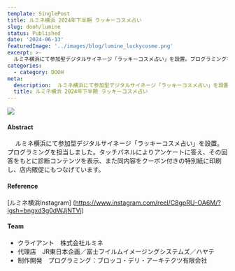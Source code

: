 ```yaml
---
template: SinglePost
title: ルミネ横浜 2024年下半期 ラッキーコスメ占い
slug: dooh/lumine
status: Published
date: '2024-06-13'
featuredImage: '../images/blog/lumine_luckycosme.png'
excerpt: >-
  ルミネ横浜にて参加型デジタルサイネージ「ラッキーコスメ占い」を設置。プログラミングを担当しました。
categories:
  - category: DOOH
meta:
  description:  ルミネ横浜にて参加型デジタルサイネージ「ラッキーコスメ占い」を設置。プログラミングを担当しました。
  title: ルミネ横浜 2024年下半期 ラッキーコスメ占い
---
```


![](/blog/lumine_luckycosme.png)

#### Abstract

　 ルミネ横浜にて参加型デジタルサイネージ「ラッキーコスメ占い」を設置。プログラミングを担当しました。タッチパネルによりアンケートに答え、その回答をもとに診断コンテンツを表示、また同内容をクーポン付きの特別紙に印刷し、店内販促にもつなげています。

#### Reference

[ルミネ横浜Instagram] (https://www.instagram.com/reel/C8gpRU-OA6M/?igsh=bngxd3g0dWJjNTVj)

#### Team

- クライアント　株式会社ルミネ
- 代理店　JR東日本企画／富士フイルムイメージングシステムズ／ハヤテ
- 制作開発　プログラミング：ブロッコ・デリ・アーキテクツ有限会社